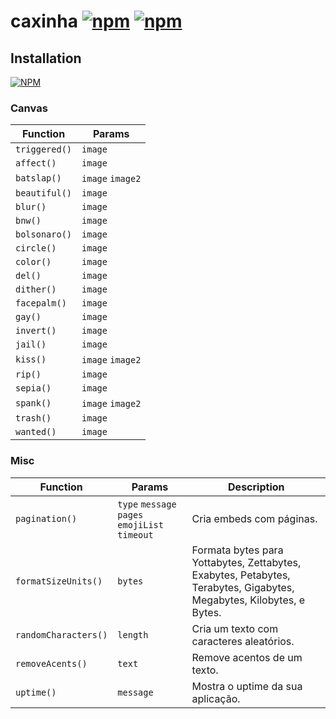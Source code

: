 # caxinha [![npm](https://img.shields.io/npm/v/caxinha.svg)](https://www.npmjs.com/package/caxinha) [![npm](https://img.shields.io/npm/dt/caxinha.svg?maxAge=3600)](https://www.npmjs.com/package/caxinha)

## Installation
[![NPM](https://nodei.co/npm/caxinha.png?downloads=true&downloadRank=true&stars=true)](https://nodei.co/npm/caxinha/)

### Canvas

| Function  | Params |
| -------- | ------ |
| `triggered()` | `image` |
| `affect()` | `image` |
| `batslap()` | `image` `image2` |
| `beautiful()` | `image` |
| `blur()` | `image` |
| `bnw()` | `image` |
| `bolsonaro()` | `image` |
| `circle()` | `image` |
| `color()` | `image` |
| `del()` | `image` |
| `dither()` | `image` |
| `facepalm()` | `image` |
| `gay()` | `image` |
| `invert()` | `image` |
| `jail()` | `image` |
| `kiss()` | `image` `image2` |
| `rip()` | `image` |
| `sepia()` | `image` |
| `spank()` | `image` `image2` |
| `trash()` | `image` |
| `wanted()` | `image` |

### Misc

| Function  | Params | Description |
| -------- | ------ | ----------- |
| `pagination()` | `type` `message` `pages` `emojiList` `timeout` | Cria embeds com páginas. |
| `formatSizeUnits()` | `bytes` | Formata bytes para Yottabytes, Zettabytes, Exabytes, Petabytes, Terabytes, Gigabytes, Megabytes, Kilobytes, e Bytes. |
| `randomCharacters()` | `length` | Cria um texto com caracteres aleatórios. |
| `removeAcents()` | `text` | Remove acentos de um texto. |
| `uptime()` | `message` | Mostra o uptime da sua aplicação. |
